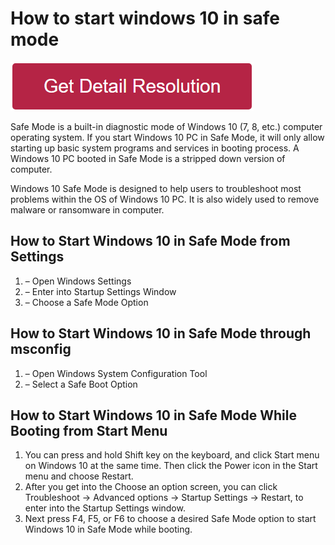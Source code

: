 # How to start windows 10 in safe mode

[![how to start windows 10 in safe mode](redd.png)](https://github.com/webwikie/how.to.start.windows.10.in.safe.mode)

Safe Mode is a built-in diagnostic mode of Windows 10 (7, 8, etc.) computer operating system. If you start Windows 10 PC in Safe Mode, it will only allow starting up basic system programs and services in booting process. A Windows 10 PC booted in Safe Mode is a stripped down version of computer.

Windows 10 Safe Mode is designed to help users to troubleshoot most problems within the OS of Windows 10 PC. It is also widely used to remove malware or ransomware in computer.

## How to Start Windows 10 in Safe Mode from Settings

1. – Open Windows Settings
2. – Enter into Startup Settings Window
3. – Choose a Safe Mode Option

## How to Start Windows 10 in Safe Mode through msconfig

1. – Open Windows System Configuration Tool
2. – Select a Safe Boot Option


## How to Start Windows 10 in Safe Mode While Booting from Start Menu

1. You can press and hold Shift key on the keyboard, and click Start menu on Windows 10 at the same time. Then click the Power icon in the Start menu and choose Restart.
2. After you get into the Choose an option screen, you can click Troubleshoot -> Advanced options -> Startup Settings -> Restart, to enter into the Startup Settings window.
3. Next press F4, F5, or F6 to choose a desired Safe Mode option to start Windows 10 in Safe Mode while booting.
